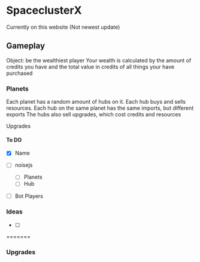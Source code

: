 # SpaceclusterX
Currently on this website (Not newest update)


## Gameplay

Object: be the wealthiest player 
Your wealth is calculated by the amount of credits you have and the total value in credits of all things your have purchased

### Planets
Each planet has a random amount of hubs on it. Each hub buys and sells resources.
Each hub on the same planet has the same imports, but different exports
The hubs also sell upgrades, which cost credits and resources


Upgrades
#### To DO  
  - [X] Name
  - [ ] noisejs
    - [ ] Planets
    - [ ] Hub
  - [ ] Bot Players
 


### Ideas
 - [ ]
  
=======
### Upgrades



